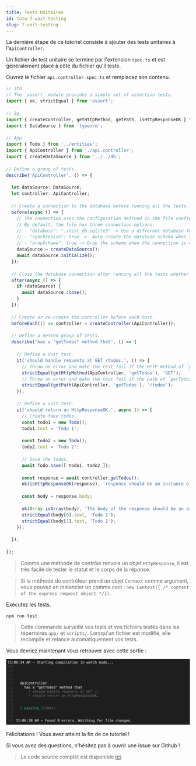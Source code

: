 ```yaml
---
title: Tests Unitaires
id: tuto-7-unit-testing
slug: 7-unit-testing
---
```


La dernière étape de ce tutoriel consiste à ajouter des tests unitaires à l'`ApiController`.

Un fichier de test unitaire se termine par l'extension `spec.ts` et est généralement placé à côté du fichier qu'il teste.

Ouvrez le fichier `api.controller.spec.ts` et remplacez son contenu.

```typescript
// std
// The `assert` module provides a simple set of assertion tests.
import { ok, strictEqual } from 'assert';

// 3p
import { createController, getHttpMethod, getPath, isHttpResponseOK } from '@foal/core';
import { DataSource } from 'typeorm';

// App
import { Todo } from '../entities';
import { ApiController } from './api.controller';
import { createDataSource } from '../../db';

// Define a group of tests.
describe('ApiController', () => {

  let dataSource: DataSource;
  let controller: ApiController;

  // Create a connection to the database before running all the tests.
  before(async () => {
    // The connection uses the configuration defined in the file config/test.json.
    // By default, the file has three connection options:
    // - "database": "./test_db.sqlite3" -> Use a different database for running the tests.
    // - "synchronize": true ->  Auto create the database schema when the connection is established.
    // - "dropSchema": true -> Drop the schema when the connection is established (empty the database).
    dataSource = createDataSource();
    await dataSource.initialize();
  });

  // Close the database connection after running all the tests whether they succeed or failed.
  after(async () => {
    if (dataSource) {
      await dataSource.close();
    }
  });

  // Create or re-create the controller before each test.
  beforeEach(() => controller = createController(ApiController));

  // Define a nested group of tests.
  describe('has a "getTodos" method that', () => {

    // Define a unit test.
    it('should handle requests at GET /todos.', () => {
      // Throw an error and make the test fail if the HTTP method of `getTodos` is not GET.
      strictEqual(getHttpMethod(ApiController, 'getTodos'), 'GET');
      // Throw an error and make the test fail if the path of `getTodos` is not /todos.
      strictEqual(getPath(ApiController, 'getTodos'), '/todos');
    });

    // Define a unit test.
    it('should return an HttpResponseOK.', async () => {
      // Create fake todos.
      const todo1 = new Todo();
      todo1.text = 'Todo 1';

      const todo2 = new Todo();
      todo2.text = 'Todo 2';

      // Save the todos.
      await Todo.save([ todo1, todo2 ]);

      const response = await controller.getTodos();
      ok(isHttpResponseOK(response), 'response should be an instance of HttpResponseOK.');

      const body = response.body;

      ok(Array.isArray(body), 'The body of the response should be an array.');
      strictEqual(body[0].text, 'Todo 1');
      strictEqual(body[1].text, 'Todo 2');
    });

  });

});

```

> Comme une méthode de contrôle renvoie un objet `HttpResponse`, il est très facile de tester le statut et le corps de la réponse.


> Si la méthode du contrôleur prend un objet `Context` comme argument, vous pouvez en instancier un comme ceci : `new Context({ /* content of the express request object */})`.

Exécutez les tests.

```
npm run test
```

> Cette commande surveille vos tests et vos fichiers testés dans les répertoires `app/` et `scripts/`. Lorsqu'un fichier est modifié, elle recompile et relance automatiquement vos tests.

Vous devriez maintenant vous retrouver avec cette sortie :

![Sortie des tests unitaires](./unit-tests-output.png)

Félicitations ! Vous avez atteint la fin de ce tutoriel !

Si vous avez des questions, n'hésitez pas à ouvrir une issue sur Github !

> Le code source complet est disponible [ici](https://foalts.org/simple-todo-list-source-code-v3.zip).